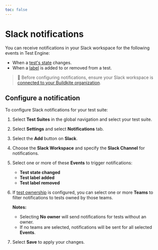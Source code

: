 ```yaml
---
toc: false
---
```


# Slack notifications
You can receive notifications in your Slack workspace for the following events in Test Engine:

- When a [test's state](/docs/test-engine/glossary#test-state) changes.
- When a [label](/docs/test-engine/labels) is added to or removed from a test.

> 📘
> Before configuring notifications, ensure your Slack workspace is [connected to your Buildkite organization](/docs/platform/integrations/slack-workspace).

## Configure a notification

To configure Slack notifications for your test suite:

1. Select **Test Suites** in the global navigation and select your test suite.

1. Select **Settings** and select **Notifications** tab.

1. Select the **Add** button on **Slack**.

1. Choose the **Slack Workspace** and specify the **Slack Channel** for notifications.

1. Select one or more of these **Events** to trigger notifications:
    * **Test state changed**
    * **Test label added**
    * **Test label removed**

1. If [test ownership](/docs/test-engine/test-ownership) is configured, you can select one or more **Teams** to filter notifications to tests owned by those teams.

    **Notes:**
    * Selecting **No owner** will send notifications for tests without an owner.
    * If no teams are selected, notifications will be sent for all selected **Events**.

1. Select **Save** to apply your changes.
